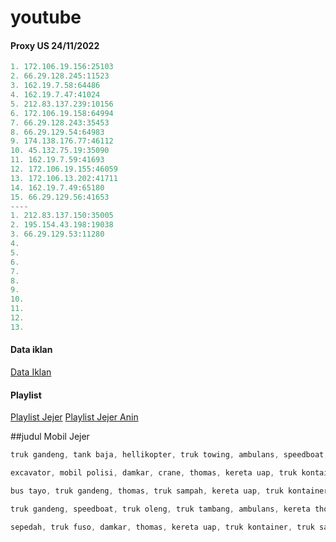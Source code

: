 # youtube


#### Proxy US 24/11/2022
```js
1. 172.106.19.156:25103
2. 66.29.128.245:11523
3. 162.19.7.58:64486
4. 162.19.7.47:41024
5. 212.83.137.239:10156
6. 172.106.19.158:64994
7. 66.29.128.243:35453
8. 66.29.129.54:64983
9. 174.138.176.77:46112
10. 45.132.75.19:35090
11. 162.19.7.59:41693
12. 172.106.19.155:46059
13. 172.106.13.202:41711
14. 162.19.7.49:65180
15. 66.29.129.56:41653
----
1. 212.83.137.150:35005
2. 195.154.43.198:19038
3. 66.29.129.53:11280
4. 
5. 
6. 
7. 
8. 
9. 
10. 
11. 
12. 
13. 
```


#### Data iklan
[Data Iklan](https://www.prepostseo.com/tool/fake-address-generator)

#### Playlist
[Playlist Jejer](https://youtube.com/playlist?list=PLm1f3GEEI-PNXkX0r5tCwdxFvAr2gpnvb)
[Playlist Jejer Anin](https://youtube.com/playlist?list=PLLO53DDvf_gHPJ-dfQF74koCD3bHdp0hM)


##judul Mobil Jejer

```js
truk gandeng, tank baja, hellikopter, truk towing, ambulans, speedboat, bulldozer, mobil jeep mobil jejer
```
```js
excavator, mobil polisi, damkar, crane, thomas, kereta uap, truk kontainer, truk tambang, ambulans mobil jejer
```
```js
bus tayo, truk gandeng, thomas, truk sampah, kereta uap, truk kontainer, ambulas, mobil roket mobil jejer
```
```js
truk gandeng, speedboat, truk oleng, truk tambang, ambulans, kereta thomas, truk towing, truk tanki mobil jejer
```
```js
sepedah, truk fuso, damkar, thomas, kereta uap, truk kontainer, truk sampah, ambulans, crane mobil jejer
```
